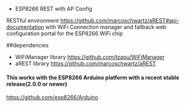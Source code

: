  * ESP8266 REST with AP Config
 
RESTful environment https://github.com/marcoschwartz/aREST#api-documentation with WiFi Connection manager and fallback web configuration portal for the ESP8266 WiFi chip

##dependencies

- WiFiManager library https://github.com/tzapu/WiFiManager
- aREST library https://github.com/marcoschwartz/aREST

#### This works with the ESP8266 Arduino platform with a recent stable release(2.0.0 or newer)
https://github.com/esp8266/Arduino
